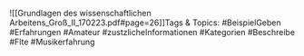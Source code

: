 
![[Grundlagen des wissenschaftlichen Arbeitens_Groß_II_170223.pdf#page=26]]Tags & Topics:
   #BeispielGeben
   #Erfahrungen
   #Amateur
   #zustzlicheInformationen
   #Kategorien
   #Beschreibe
   #Flte
   #Musikerfahrung